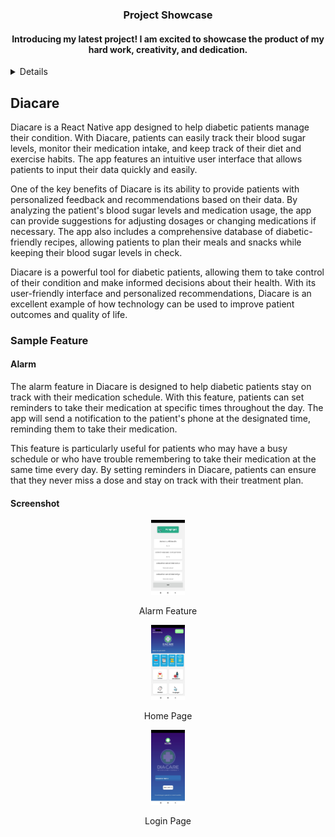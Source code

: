 <a name="readme-top"/>
<div align="center">

  <h3 align="center">Project Showcase</h3>

  <h4 align="center">
   Introducing my latest project! I am excited to showcase the product of my hard work, creativity, and dedication.
  </h4>
</div>

<details>
  <summary>Table of Contents</summary>
  <ol>
    <li><a href="#diacare">Diacare</a></li>
    <li><a href="#epedial">Epedial</a></li>
    <li><a href="#prediaducate">Prediaducate</a></li>
    <li><a href="#cnn-lstm">Forecasting Stock using CNN-LSTM</a></li>
  </ol>
</details>

## Diacare

<a name="diacare" />
Diacare is a React Native app designed to help diabetic patients manage their condition. With Diacare, patients can easily track their blood sugar levels, monitor their medication intake, and keep track of their diet and exercise habits. The app features an intuitive user interface that allows patients to input their data quickly and easily.

One of the key benefits of Diacare is its ability to provide patients with personalized feedback and recommendations based on their data. By analyzing the patient's blood sugar levels and medication usage, the app can provide suggestions for adjusting dosages or changing medications if necessary. The app also includes a comprehensive database of diabetic-friendly recipes, allowing patients to plan their meals and snacks while keeping their blood sugar levels in check.

Diacare is a powerful tool for diabetic patients, allowing them to take control of their condition and make informed decisions about their health. With its user-friendly interface and personalized recommendations, Diacare is an excellent example of how technology can be used to improve patient outcomes and quality of life.

### Sample Feature

#### Alarm

The alarm feature in Diacare is designed to help diabetic patients stay on track with their medication schedule. With this feature, patients can set reminders to take their medication at specific times throughout the day. The app will send a notification to the patient's phone at the designated time, reminding them to take their medication.

This feature is particularly useful for patients who may have a busy schedule or who have trouble remembering to take their medication at the same time every day. By setting reminders in Diacare, patients can ensure that they never miss a dose and stay on track with their treatment plan.

#### Screenshot

<div align="center">
    <div align="center">
        <img src="assets/diacare.alarm.jpg" height="120" />
        <br/>
        <p>Alarm Feature</p>
    </div>
    <div align="center">
        <img src="assets/diacare.home.jpg" height="120" />
        <br/>
        <p>Home Page</p>
    </div>
    <div align="center">
        <img src="assets/diacare.landing.jpg" height="120" />
        <br/>
        <p>Login Page</p>
    </div>
</div>
